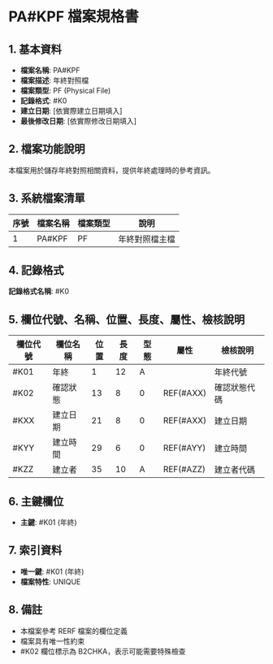 # PA#KPF 檔案規格書

## 1. 基本資料
- **檔案名稱**: PA#KPF
- **檔案描述**: 年終對照檔
- **檔案類型**: PF (Physical File)
- **記錄格式**: #K0
- **建立日期**: [依實際建立日期填入]
- **最後修改日期**: [依實際修改日期填入]

## 2. 檔案功能說明
本檔案用於儲存年終對照相關資料，提供年終處理時的參考資訊。

## 3. 系統檔案清單
| 序號 | 檔案名稱 | 檔案類型 | 說明 |
|------|----------|----------|------|
| 1 | PA#KPF | PF | 年終對照檔主檔 |

## 4. 記錄格式
**記錄格式名稱**: #K0

## 5. 欄位代號、名稱、位置、長度、屬性、檢核說明
| 欄位代號 | 欄位名稱 | 位置 | 長度 | 型態 | 屬性 | 檢核說明 |
|----------|----------|------|------|------|------|----------|
| #K01 | 年終 | 1 | 12 | A | | 年終代號 |
| #K02 | 確認狀態 | 13 | 8 | 0 | REF(#AXX) | 確認狀態代碼 |
| #KXX | 建立日期 | 21 | 8 | 0 | REF(#AXX) | 建立日期 |
| #KYY | 建立時間 | 29 | 6 | 0 | REF(#AYY) | 建立時間 |
| #KZZ | 建立者 | 35 | 10 | A | REF(#AZZ) | 建立者代碼 |

## 6. 主鍵欄位
- **主鍵**: #K01 (年終)

## 7. 索引資料
- **唯一鍵**: #K01 (年終)
- **檔案特性**: UNIQUE

## 8. 備註
- 本檔案參考 RERF 檔案的欄位定義
- 檔案具有唯一性約束
- #K02 欄位標示為 B2CHKA，表示可能需要特殊檢查 